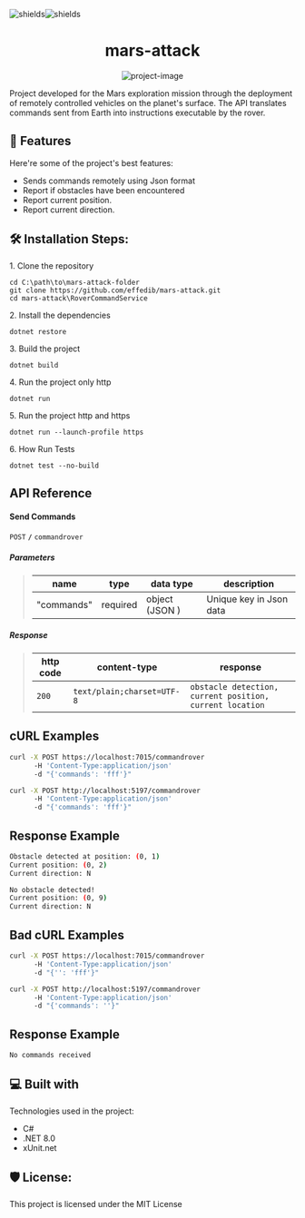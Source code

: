 <p align="left"><img src="https://github.com/effedib/mars-attack/actions/workflows/dotnet.yml/badge.svg?branch=main" alt="shields"><img src="https://img.shields.io/codecov/c/github/effedib/mars-attack" alt="shields"></p>
<h1 align="center" id="title">mars-attack</h1>

<p align="center"><img src="https://socialify.git.ci/effedib/mars-attack/image?language=1&amp;name=1&amp;owner=1&amp;theme=Light" alt="project-image"></p>

<p id="description">Project developed for the Mars exploration mission through the deployment of remotely controlled vehicles on the planet's surface. The API translates commands sent from Earth into instructions executable by the rover.</p>
  
  
<h2>🧐 Features</h2>

Here're some of the project's best features:

*   Sends commands remotely using Json format
*   Report if obstacles have been encountered
*   Report current position.
*   Report current direction.

<h2>🛠️ Installation Steps:</h2>

<p>1. Clone the repository</p>

```
cd C:\path\to\mars-attack-folder
git clone https://github.com/effedib/mars-attack.git
cd mars-attack\RoverCommandService
```

<p>2. Install the dependencies</p>

```
dotnet restore
```

<p>3. Build the project</p>

```
dotnet build
```

<p>4. Run the project only http</p>

```
dotnet run
```

<p>5. Run the project http and https</p>

```
dotnet run --launch-profile https
```

<p>6. How Run Tests</p>

```
dotnet test --no-build
```


## API Reference

#### Send Commands

 <summary><code>POST</code> <code><b>/</b></code> <code>commandrover</code></summary>

##### Parameters

> | name      |  type     | data type               | description                                                           |
> |-----------|-----------|-------------------------|-----------------------------------------------------------------------|
> | "commands" |  required | object (JSON )   | Unique key in Json data  |


##### Response

> | http code     | content-type                      | response                                                            |
> |---------------|-----------------------------------|---------------------------------------------------------------------|
> | `200`         | `text/plain;charset=UTF-8`        | `obstacle detection, current position, current location` |


## cURL Examples

```bash
curl -X POST https://localhost:7015/commandrover
      -H 'Content-Type:application/json'
      -d "{'commands': 'fff'}"

curl -X POST http://localhost:5197/commandrover
      -H 'Content-Type:application/json'
      -d "{'commands': 'fff'}"

```

## Response Example

```bash
Obstacle detected at position: (0, 1)
Current position: (0, 2)
Current direction: N

No obstacle detected!
Current position: (0, 9)
Current direction: N
```

## Bad cURL Examples

```bash
curl -X POST https://localhost:7015/commandrover
      -H 'Content-Type:application/json'
      -d "{'': 'fff'}"

curl -X POST http://localhost:5197/commandrover
      -H 'Content-Type:application/json'
      -d "{'commands': ''}"

```

## Response Example

```bash
No commands received
```

  
<h2>💻 Built with</h2>

Technologies used in the project:

*   C#
*   .NET 8.0
*   xUnit.net

<h2>🛡️ License:</h2>

This project is licensed under the MIT License
